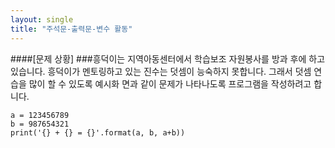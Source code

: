 ```yaml
---
layout: single
title: "주석문-출력문-변수 활동"
---
```


####[문제 상황]
###흥덕이는 지역아동센터에서 학습보조 자원봉사를 방과 후에 하고 있습니다. 흥덕이가 멘토링하고 있는 진수는 덧셈이 능숙하지 못합니다. 그래서 덧셈 연습을 많이 할 수 있도록 예시화
면과 같이 문제가 나타나도록 프로그램을 작성하려고 합니다.
~~~
a = 123456789
b = 987654321
print('{} + {} = {}'.format(a, b, a+b))
~~~
